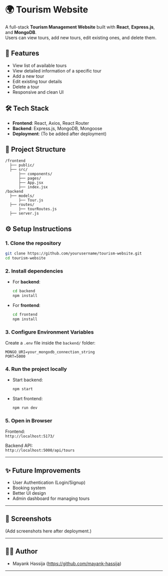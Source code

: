 # 🌍 Tourism Website

A full-stack **Tourism Management Website** built with **React**, **Express.js**, and **MongoDB**.  
Users can view tours, add new tours, edit existing ones, and delete them.

## 🚀 Features
- View list of available tours
- View detailed information of a specific tour
- Add a new tour
- Edit existing tour details
- Delete a tour
- Responsive and clean UI

## 🛠️ Tech Stack
- **Frontend**: React, Axios, React Router
- **Backend**: Express.js, MongoDB, Mongoose
- **Deployment**: (To be added after deployment)

## 📂 Project Structure
```
/frontend
  ├── public/
  ├── src/
      ├── components/
      ├── pages/
      ├── App.jsx
      ├── index.jsx
/backend
  ├── models/
      ├── Tour.js
  ├── routes/
      ├── tourRoutes.js
  ├── server.js
```

## ⚙️ Setup Instructions

### 1. Clone the repository
```bash
git clone https://github.com/yourusername/tourism-website.git
cd tourism-website
```

### 2. Install dependencies

- For **backend**:
  ```bash
  cd backend
  npm install
  ```
- For **frontend**:
  ```bash
  cd frontend
  npm install
  ```

### 3. Configure Environment Variables
Create a `.env` file inside the `backend/` folder:
```
MONGO_URI=your_mongodb_connection_string
PORT=5000
```

### 4. Run the project locally
- Start backend:
  ```bash
  npm start
  ```
- Start frontend:
  ```bash
  npm run dev
  ```

### 5. Open in Browser
Frontend:  
`http://localhost:5173/`

Backend API:  
`http://localhost:5000/api/tours`

---

## ✨ Future Improvements
- User Authentication (Login/Signup)
- Booking system
- Better UI design
- Admin dashboard for managing tours

---

## 📸 Screenshots

(Add screenshots here after deployment.)

---

## 🧑‍💻 Author
- Mayank Hassija (https://github.com/mayank-hassija)

---

